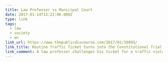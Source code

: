 ```yaml
---
title: Law Professor vs Municipal Court
date: 2017-01-14T15:22:06.000Z
type: link
tags:
  - law
  - society
  - en
link_url: https://www.thepublicdiscourse.com/2017/01/18093/
link_title: Routine Traffic Ticket turns into the Constitutional Trial of the Century
link_comment: A law professor challenges his ticket for a traffic violation on the grounds of the constitution. By doing so, he shows big flaws in the criminal and civil justice system and its processes.
---
```

